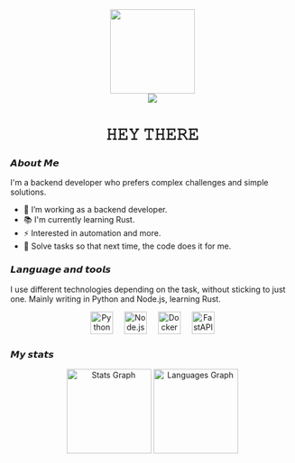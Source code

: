 <div align="center">
  <img height="150" src="https://media.tenor.com/E8ihcPJQxpsAAAAi/coffee-skeleton.gif" />
</div>

<div align="center">
  <img src="https://visitor-badge.laobi.icu/badge?page_id=habo3hnk.habo3hnk&" />
</div>

<h1 align="center">𝙷𝙴𝚈 𝚃𝙷𝙴𝚁𝙴</h1>


### 𝘼𝙗𝙤𝙪𝙩 𝙈𝙚 

I'm a backend developer who prefers complex challenges and simple solutions.  

- 🔭 I’m working as a backend developer.  
- 📚 I'm currently learning Rust.  
- ⚡ Interested in automation and more.  
- 🔧 Solve tasks so that next time, the code does it for me.


### 𝙇𝙖𝙣𝙜𝙪𝙖𝙜𝙚 𝙖𝙣𝙙 𝙩𝙤𝙤𝙡𝙨  

I use different technologies depending on the task, without sticking to just one. Mainly writing in Python and Node.js, learning Rust.  

<div align="center">
  <img src="https://cdn.jsdelivr.net/gh/devicons/devicon/icons/python/python-original.svg" height="40" alt="Python" />
  <img width="12" />
  <img src="https://cdn.jsdelivr.net/gh/devicons/devicon/icons/nodejs/nodejs-original.svg" height="40" alt="Node.js" />
  <img width="12" />
  <img src="https://cdn.jsdelivr.net/gh/devicons/devicon/icons/docker/docker-plain-wordmark.svg" height="40" alt="Docker" />
  <img width="12" />
  <img src="https://cdn.jsdelivr.net/gh/devicons/devicon/icons/fastapi/fastapi-original.svg" height="40" alt="FastAPI" />
</div>


### 𝙈𝙮 𝙨𝙩𝙖𝙩𝙨

<div align="center">
  <img src="https://github-readme-stats.vercel.app/api?username=habo3hnk&hide_title=true&hide_rank=true&show_icons=true&include_all_commits=false&count_private=false&disable_animations=false&theme=tokyonight&locale=en&hide_border=true&order=1" height="150" alt="Stats Graph" />
  <img src="https://github-readme-stats.vercel.app/api/top-langs?username=habo3hnk&locale=en&hide_title=true&layout=compact&card_width=320&langs_count=10&theme=tokyonight&hide_border=true&order=2" height="150" alt="Languages Graph" />
</div>

